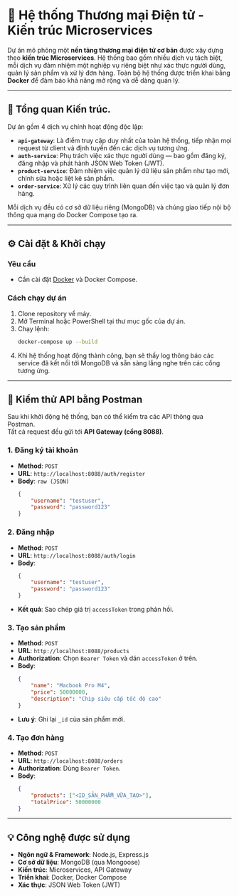 # 🛒 Hệ thống Thương mại Điện tử - Kiến trúc Microservices

Dự án mô phỏng một **nền tảng thương mại điện tử cơ bản** được xây dựng theo **kiến trúc Microservices**. Hệ thống bao gồm nhiều dịch vụ tách biệt, mỗi dịch vụ đảm nhiệm một nghiệp vụ riêng biệt như xác thực người dùng, quản lý sản phẩm và xử lý đơn hàng. Toàn bộ hệ thống được triển khai bằng **Docker** để đảm bảo khả năng mở rộng và dễ dàng quản lý.

---

## 🧩 Tổng quan Kiến trúc.  

Dự án gồm 4 dịch vụ chính hoạt động độc lập:

* **`api-gateway`**: Là điểm truy cập duy nhất của toàn hệ thống, tiếp nhận mọi request từ client và định tuyến đến các dịch vụ tương ứng.
* **`auth-service`**: Phụ trách việc xác thực người dùng — bao gồm đăng ký, đăng nhập và phát hành JSON Web Token (JWT).
* **`product-service`**: Đảm nhiệm việc quản lý dữ liệu sản phẩm như tạo mới, chỉnh sửa hoặc liệt kê sản phẩm.
* **`order-service`**: Xử lý các quy trình liên quan đến việc tạo và quản lý đơn hàng.

Mỗi dịch vụ đều có cơ sở dữ liệu riêng (MongoDB) và chúng giao tiếp nội bộ thông qua mạng do Docker Compose tạo ra.

---

## ⚙️ Cài đặt & Khởi chạy

### **Yêu cầu**
- Cần cài đặt [Docker](https://www.docker.com/products/docker-desktop/) và Docker Compose.

### **Cách chạy dự án**
1. Clone repository về máy.
2. Mở Terminal hoặc PowerShell tại thư mục gốc của dự án.
3. Chạy lệnh:
   ```bash
   docker-compose up --build
   ```
4. Khi hệ thống hoạt động thành công, bạn sẽ thấy log thông báo các service đã kết nối tới MongoDB và sẵn sàng lắng nghe trên các cổng tương ứng.

---

## 🧪 Kiểm thử API bằng Postman

Sau khi khởi động hệ thống, bạn có thể kiểm tra các API thông qua Postman.  
Tất cả request đều gửi tới **API Gateway (cổng 8088)**.

### **1. Đăng ký tài khoản**
* **Method**: `POST`  
* **URL**: `http://localhost:8088/auth/register`  
* **Body**: `raw (JSON)`  
  ```json
  {
      "username": "testuser",
      "password": "password123"
  }
  ```

### **2. Đăng nhập**
* **Method**: `POST`  
* **URL**: `http://localhost:8088/auth/login`  
* **Body**:  
  ```json
  {
      "username": "testuser",
      "password": "password123"
  }
  ```
* **Kết quả**: Sao chép giá trị `accessToken` trong phản hồi.

### **3. Tạo sản phẩm**
* **Method**: `POST`  
* **URL**: `http://localhost:8088/products`  
* **Authorization**: Chọn `Bearer Token` và dán `accessToken` ở trên.  
* **Body**:  
  ```json
  {
      "name": "Macbook Pro M4",
      "price": 50000000,
      "description": "Chip siêu cấp tốc độ cao"
  }
  ```
* **Lưu ý**: Ghi lại `_id` của sản phẩm mới.

### **4. Tạo đơn hàng**
* **Method**: `POST`  
* **URL**: `http://localhost:8088/orders`  
* **Authorization**: Dùng `Bearer Token`.  
* **Body**:  
  ```json
  {
      "products": ["<ID_SẢN_PHẨM_VỪA_TẠO>"],
      "totalPrice": 50000000
  }
  ```

---

## 💡 Công nghệ được sử dụng

* **Ngôn ngữ & Framework**: Node.js, Express.js  
* **Cơ sở dữ liệu**: MongoDB (qua Mongoose)  
* **Kiến trúc**: Microservices, API Gateway  
* **Triển khai**: Docker, Docker Compose  
* **Xác thực**: JSON Web Token (JWT)
